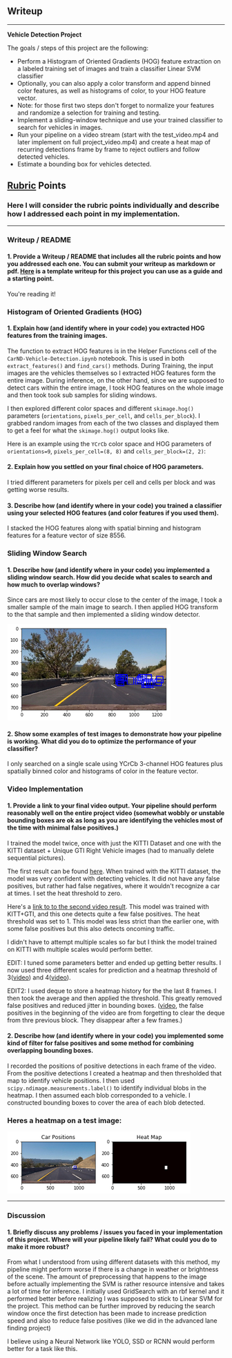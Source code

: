 ## Writeup

---

**Vehicle Detection Project**

The goals / steps of this project are the following:

* Perform a Histogram of Oriented Gradients (HOG) feature extraction on a labeled training set of images and train a classifier Linear SVM classifier
* Optionally, you can also apply a color transform and append binned color features, as well as histograms of color, to your HOG feature vector. 
* Note: for those first two steps don't forget to normalize your features and randomize a selection for training and testing.
* Implement a sliding-window technique and use your trained classifier to search for vehicles in images.
* Run your pipeline on a video stream (start with the test_video.mp4 and later implement on full project_video.mp4) and create a heat map of recurring detections frame by frame to reject outliers and follow detected vehicles.
* Estimate a bounding box for vehicles detected.

## [Rubric](https://review.udacity.com/#!/rubrics/513/view) Points
### Here I will consider the rubric points individually and describe how I addressed each point in my implementation.  

---
### Writeup / README

#### 1. Provide a Writeup / README that includes all the rubric points and how you addressed each one.  You can submit your writeup as markdown or pdf.  [Here](https://github.com/udacity/CarND-Vehicle-Detection/blob/master/writeup_template.md) is a template writeup for this project you can use as a guide and a starting point.  

You're reading it!

### Histogram of Oriented Gradients (HOG)

#### 1. Explain how (and identify where in your code) you extracted HOG features from the training images.

The function to extract HOG features is in the Helper Functions cell of the `CarND-Vehicle-Detection.ipynb` notebook. This is used in both `extract_features()` and `find_cars()` methods. During Training, the input images are the vehicles themselves so I extracted HOG features form the entire image. During inference, on the other hand, since we are supposed to detect cars within the entire image, I took HOG features on the whole image and then took took sub samples for sliding windows.

I then explored different color spaces and different `skimage.hog()` parameters (`orientations`, `pixels_per_cell`, and `cells_per_block`).  I grabbed random images from each of the two classes and displayed them to get a feel for what the `skimage.hog()` output looks like.

Here is an example using the `YCrCb` color space and HOG parameters of `orientations=9`, `pixels_per_cell=(8, 8)` and `cells_per_block=(2, 2)`:


#### 2. Explain how you settled on your final choice of HOG parameters.

I tried different parameters for pixels per cell and cells per block and was getting worse results.

#### 3. Describe how (and identify where in your code) you trained a classifier using your selected HOG features (and color features if you used them).

I stacked the HOG features along with spatial binning and histogram features for a feature vector of size 8556.

### Sliding Window Search

#### 1. Describe how (and identify where in your code) you implemented a sliding window search.  How did you decide what scales to search and how much to overlap windows?
Since cars are most likely to occur close to the center of the image, I took a smaller sample of the main image to search. I then applied HOG transform to the that sample and then implemented a sliding window detector.

![sliding window](./writeup_images/windows_test.png)

#### 2. Show some examples of test images to demonstrate how your pipeline is working.  What did you do to optimize the performance of your classifier?

I only searched on a single scale using YCrCb 3-channel HOG features plus spatially binned color and histograms of color in the feature vector.

### Video Implementation

#### 1. Provide a link to your final video output.  Your pipeline should perform reasonably well on the entire project video (somewhat wobbly or unstable bounding boxes are ok as long as you are identifying the vehicles most of the time with minimal false positives.)
I trained the model twice, once with just the KITTI Dataset and one with the KITTI dataset + Unique GTI Right Vehicle images (had to manually delete sequential pictures).

The first result can be found [here](./project_video_out_full.mp4). When trained with the KITTI dataset, the model was very confident with detecting vehicles. It did not have any false positives, but rather had false negatives, where it wouldn't recognize a car at times. I set the heat threshold to zero.

Here's a [link to to the second video result](./project_video_out_full_1.mp4). This model was trained with KITT+GTI, and this one detects quite a few false positives. The heat threshold was set to 1. This model was less strict than the earlier one, with some false positives but this also detects oncoming traffic.

I didn't have to attempt multiple scales so far but I think the model trained on KITTI with multiple scales would perform better.

EDIT:
I tuned some parameters better and ended up getting better results. I now used three different scales for prediction and a heatmap threshold of 3([video](./project_video_out_full_2.mp4)) and 4([video](./project_video_out_full_3.mp4)).

EDIT2: I used deque to store a heatmap history for the the last 8 frames. I then took the average and then applied the threshold. This greatly removed false positives and reduced jitter in bounding boxes. ([video](./project_video_out_full_4.mp4), the false positives in the beginning of the video are from forgetting to clear the deque from thre previous block. They disappear after a few frames.)


#### 2. Describe how (and identify where in your code) you implemented some kind of filter for false positives and some method for combining overlapping bounding boxes.

I recorded the positions of positive detections in each frame of the video.  From the positive detections I created a heatmap and then thresholded that map to identify vehicle positions.  I then used `scipy.ndimage.measurements.label()` to identify individual blobs in the heatmap.  I then assumed each blob corresponded to a vehicle.  I constructed bounding boxes to cover the area of each blob detected.

### Heres a heatmap on a test image:

![alt text](./writeup_images/heatmap.png)

---

### Discussion

#### 1. Briefly discuss any problems / issues you faced in your implementation of this project.  Where will your pipeline likely fail?  What could you do to make it more robust?

From what I understood from using different datasets with this method, my pipeline might perform worse if there is a change in weather or brightness of the scene. The amount of preprocessing that happens to the image before actually implementing the SVM is rather resource intensive and takes a lot of time for inference. I initially used GridSearch with an rbf kernel and it performed better before realizing I was supposed to stick to Linear SVM for the project. This method can be further improved by reducing the search window once the first detection has been made to increase prediction speed and also to reduce false positives (like we did in the advanced lane finding project)

I believe using a Neural Network like YOLO, SSD or RCNN would perform better for a task like this.

